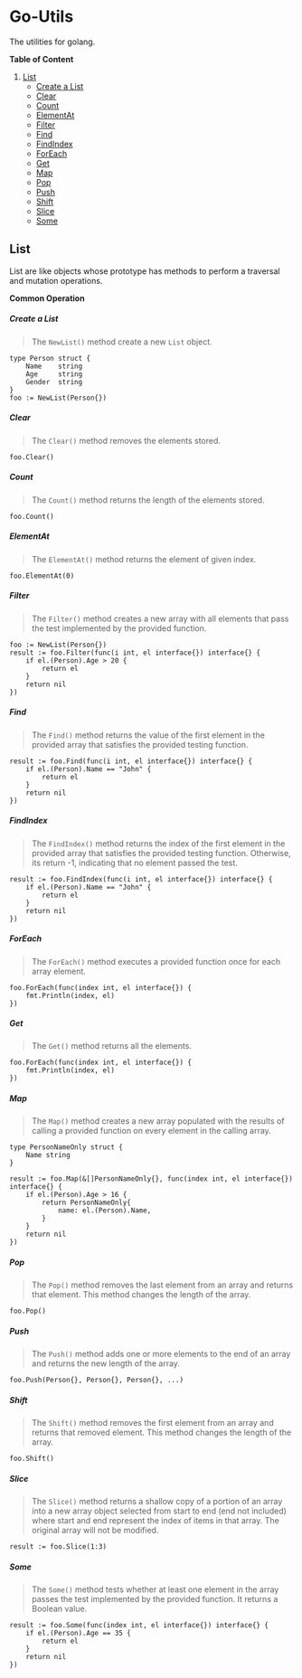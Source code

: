 # Go-Utils
The utilities for golang.

**Table of Content**
1. [List](#list)
    - [Create a List](#create-a-list)
    - [Clear](#clear)
    - [Count](#count)
    - [ElementAt](#elementat)
    - [Filter](#filter)
    - [Find](#find)
    - [FindIndex](#findindex)
    - [ForEach](#foreach)
    - [Get](#get)
    - [Map](#map)
    - [Pop](#pop)
    - [Push](#push)
    - [Shift](#shift)
    - [Slice](#slice)
    - [Some](#some)

## List
List are like objects whose prototype has methods to perform a traversal and mutation operations.

**Common Operation**
##### Create a List
> The `NewList()` method create a new `List` object.
```gotemplate
type Person struct {
    Name    string
    Age     string
    Gender  string
}
foo := NewList(Person{})
```

##### Clear
> The `Clear()` method removes the elements stored.
```gotemplate
foo.Clear()
```

##### Count
> The `Count()` method returns the length of the elements stored.
```gotemplate
foo.Count()
```

##### ElementAt
> The `ElementAt()` method returns the element of given index.
```gotemplate
foo.ElementAt(0)
```

##### Filter
> The `Filter()` method creates a new array with all elements that pass the test implemented by the provided function.
```gotemplate
foo := NewList(Person{})
result := foo.Filter(func(i int, el interface{}) interface{} {
    if el.(Person).Age > 20 {
        return el
    }
    return nil
})
```

##### Find
> The `Find()` method returns the value of the first element in the provided array that satisfies the provided testing function.
```gotemplate
result := foo.Find(func(i int, el interface{}) interface{} {
    if el.(Person).Name == "John" {
        return el
    }
    return nil
})
```

##### FindIndex
> The `FindIndex()` method returns the index of the first element in the provided array that satisfies the provided testing function. Otherwise, its return -1, indicating that no element passed the test.
```gotemplate
result := foo.FindIndex(func(i int, el interface{}) interface{} {
    if el.(Person).Name == "John" {
        return el
    }
    return nil
})
```

##### ForEach
> The `ForEach()` method executes a provided function once for each array element.
```gotemplate
foo.ForEach(func(index int, el interface{}) {
    fmt.Println(index, el)
})
```

##### Get
> The `Get()` method returns all the elements.
```gotemplate
foo.ForEach(func(index int, el interface{}) {
    fmt.Println(index, el)
})
```

##### Map
> The `Map()` method creates a new array populated with the results of calling a provided function on every element in the calling array.
```gotemplate
type PersonNameOnly struct {
    Name string
}

result := foo.Map(&[]PersonNameOnly{}, func(index int, el interface{}) interface{} {
    if el.(Person).Age > 16 {
        return PersonNameOnly{
            name: el.(Person).Name,
        }
    }
    return nil
})
```

##### Pop
> The `Pop()` method removes the last element from an array and returns that element. This method changes the length of the array.
```gotemplate
foo.Pop()
```

##### Push
> The `Push()` method adds one or more elements to the end of an array and returns the new length of the array.
```gotemplate
foo.Push(Person{}, Person{}, Person{}, ...)
```

##### Shift
> The `Shift()` method removes the first element from an array and returns that removed element. This method changes the length of the array.
```gotemplate
foo.Shift()
```

##### Slice
> The `Slice()` method returns a shallow copy of a portion of an array into a new array object selected from start to end (end not included) where start and end represent the index of items in that array. The original array will not be modified.
```gotemplate
result := foo.Slice(1:3)
```

##### Some
> The `Some()` method tests whether at least one element in the array passes the test implemented by the provided function. It returns a Boolean value.
```gotemplate
result := foo.Some(func(index int, el interface{}) interface{} {
    if el.(Person).Age == 35 {
        return el
    }
    return nil
})
```